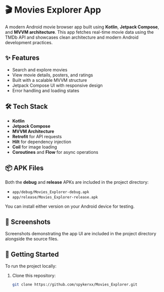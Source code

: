 # 🎬 Movies Explorer App

A modern Android movie browser app built using **Kotlin**, **Jetpack Compose**, and **MVVM architecture**. This app fetches real-time movie data using the TMDb API and showcases clean architecture and modern Android development practices.

## ✨ Features

- Search and explore movies
- View movie details, posters, and ratings
- Built with a scalable MVVM structure
- Jetpack Compose UI with responsive design
- Error handling and loading states

## 🛠 Tech Stack

- **Kotlin**
- **Jetpack Compose**
- **MVVM Architecture**
- **Retrofit** for API requests
- **Hilt** for dependency injection
- **Coil** for image loading
- **Coroutines** and **Flow** for async operations

## 📦 APK Files

Both the **debug** and **release** APKs are included in the project directory:
- `app/debug/Movies_Explorer-debug.apk`
- `app/release/Movies_Explorer-release.apk`

You can install either version on your Android device for testing.

## 📸 Screenshots

Screenshots demonstrating the app UI are included in the project directory alongside the source files.

## 🚀 Getting Started

To run the project locally:

1. Clone this repository:
   ```bash
   git clone https://github.com/spykerxx/Movies_Explorer.git
